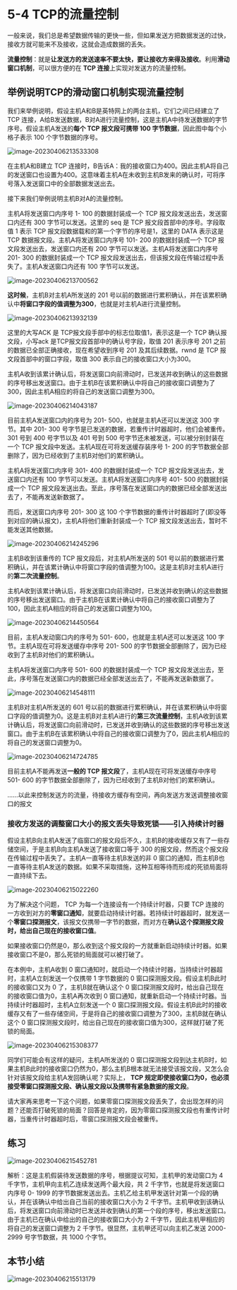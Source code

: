 # 5-4 TCP的流量控制

一般来说，我们总是希望数据传输的更快一些，但如果发送方把数据发送的过快，接收方就可能来不及接收，这就会造成数据的丢失。

**流量控制**：就是**让发送方的发送速率不要太快，要让接收方来得及接收**。利用**滑动窗口机制**，可以很方便的在 **TCP 连接**上实现对发送方的流量控制。

## 举例说明TCP的滑动窗口机制实现流量控制

我们来举例说明，假设主机A和B是英特网上的两台主机，它们之间已经建立了 TCP 连接，A给B发送数据，B对A进行流量控制，这是主机A中待发送数据的字节序号。假设主机A发送的**每个 TCP 报文段可携带 100 字节数据**，因此图中每个小格子表示 100 个字节数据的序号。

![image-20230406213533308](./assets/image-20230406213533308.png)

在主机A和B建立 TCP 连接时，B告诉A：我的接收窗口为400。因此主机A将自己的发送窗口也设置为400。这意味着主机A在未收到主机B发来的确认时，可将序号落入发送窗口中的全部数据发送出去。

接下来我们举例说明主机B对A的流量控制。

主机A将发送窗口内序号 1- 100 的数据封装成一个 TCP 报文段发送出去，发送窗口内还有 300 字节可以发送。这里的 seq 是 TCP 报文段首部中的序号。字段取值 1 表示 TCP 报文段数据载和的第一个字节的序号是1，这里的 DATA 表示这是 TCP 数据报文段。主机A将发送窗口内序号 101- 200 的数据封装成一个 TCP 报文段发送出去，发送窗口内还有 200 字节可以发送。主机A将发送窗口内序号 201- 300 的数据封装成一个 TCP 报文段发送出去，但该报文段在传输过程中丢失了。主机A发送窗口内还有 100 字节可以发送。

![image-20230406213700562](./assets/image-20230406213700562.png)

**这时候**，主机B对主机A所发送的 201 号以前的数据进行累积确认，并在该累积确认中**将窗口字段的值调整为300**，也就是对主机A进行流量控制。

![image-20230406213932139](./assets/image-20230406213932139.png)

这里的大写ACK 是 TCP报文段手部中的标志位取值1，表示这是一个 TCP 确认报文段，小写ack 是TCP报文段首部中的确认号字段，取值 201 表示序号 201 之前的数据已全部正确接收，现在希望收到序号 201 及其后续数据。rwnd 是 TCP 报文段首部中的窗口字段，取值 300 表示自己的接收窗口大小为300。

主机A收到该累计确认后，将发送窗口向前滑动时，已发送并收到确认的这些数据的序号移出发送窗口。由于主机B在该累积确认中将自己的接收窗口调整为了300，因此主机A相应的将自己的发送窗口调整为300。

![image-20230406214043187](./assets/image-20230406214043187.png)

目前主机A发送窗口内的序号为 201- 500，也就是主机A还可以发送这 300 字节。其中 201- 300 号字节是已发送的数据，若重传计时器超时，他们会被重传。 301 号到 400 号字节以及 401 号到 500 号字节还未被发送，可以被分别封装在一个 TCP 报文段中发送。主机A现在可将发送缓存装序号 1- 200 的字节数据全部删除了，因为已经收到了主机B对他们的累积确认。

主机A将发送窗口内序号 301- 400 的数据封装成一个 TCP 报文段发送出去，发送窗口内还有 100 字节可以发送。主机A将发送窗口内序号 401- 500 的数据封装成一个 TCP 报文段发送出去。至此，序号落在发送窗口内的数据已经全部发送出去了，不能再发送新数据了。

而后，发送窗口内序号 201- 300 这 100 个字节数据的重传计时器超时了(即没等到对应的确认报文)，主机A将他们重新封装成一个 TCP 报文段发送出去，暂时不能发送其他数据。

![image-20230406214245296](./assets/image-20230406214245296.png)

主机B收到该重传的 TCP 报文段后，对主机A所发送的 501 号以前的数据进行累积确认，并在该累计确认中将窗口字段的值调整为100。这是主机B对主机A进行的**第二次流量控制**。

主机A收到该累计确认后，将发送窗口向前滑动时，已发送并收到确认的这些数据的序号移出发送窗口。由于主机B在该累计确认中将自己的接收窗口调整为了100，因此主机A相应的将自己的发送窗口调整为100。

![image-20230406214450564](./assets/image-20230406214450564.png)

目前，主机A发动窗口内的序号为 501- 600，也就是主机A还可以发送这 100 字节。主机A现在可将发送缓存中序号 201- 500 的字节数据全部删除了，因为已经收到了主机B对他们的累积确认。

主机A将发送窗口内序号 501- 600 的数据封装成一个 TCP 报文段发送出去，至此，序号落在发送窗口内的数据已经全部发送出去了，不能再发送新数据了。

![image-20230406214548111](./assets/image-20230406214548111.png)

主机B对主机A所发送的 601 号以前的数据进行累积确认，并在该累积确认中将窗口字段的值调整为0。这是主机B对主机A进行的**第三次流量控制**，主机A收到该累计确认后，将发送窗口向前滑动时，已发送并收到确认的这些数据的序号移出发送窗口。由于主机B在该累积确认中将自己的接收窗口调整为了0，因此主机A相应的将自己的发送窗口调整为0。

![image-20230406214724785](./assets/image-20230406214724785.png)

目前主机A不能再发送**一般的 TCP 报文段**了，主机A现在可将发送缓存中序号 501- 600 的字节数据全部删除了，因为已经收到了主机B对他们的累积确认。

……以此来控制发送方的流量，待接收方缓存有空间，再向发送方发送调整接收窗口的报文

### 接收方发送的调整窗口大小的报文丢失导致死锁——引入持续计时器

假设主机B向主机A发送了临窗口的报文段后不久，主机B的接收缓存又有了一些存储空间，于是主机B向主机A发送了接收窗口等于 300 的报文段，然而这个报文段在传输过程中丢失了。主机A一直等待主机B发送的非 0 窗口的通知，而主机B也一直等待主机A发送的数据。如果不采取措施，这种互相等待而形成的死锁局面将一直持续下去。

![image-20230406215022260](./assets/image-20230406215022260.png)

为了解决这个问题， TCP 为每一个连接设有一个持续计时器，只要 TCP 连接的一方收到对方的**零窗口通知**，就要启动持续计时器。若持续计时器超时，就发送一个**零窗口探测报文**，该报文仅携带一字节的数据，而对方在**确认这个探测报文段时，给出自己现在的接收窗口值**。

如果接收窗口仍然是0，那么收到这个报文段的一方就重新启动持续计时器。如果接收窗口不是0，那么死锁的局面就可以被打破了。

在本例中，主机A收到 0 窗口通知时，就启动一个持续计时器，当持续计时器超时，主机A立刻发送一个仅携带 1 字节数据的 0 窗口探测报文段。假设主机B此时的接收窗口又为 0 了，主机B就在确认这个 0 窗口探测报文段时，给出自己现在的接收窗口值为0，主机A再次收到 0 窗口通知，就重新启动一个持续计时器。当持续计时器超时，主机A立刻发送一个 0 窗口探测报文段。假设主机B此时的接收缓存又有了一些存储空间，于是将自己的接收窗口调整为了300，主机B就在确认这个 0 窗口探测报文段时，给出自己现在的接收窗口值为300，这样就打破了死锁的局面。

![image-20230406215308377](./assets/image-20230406215308377.png)

同学们可能会有这样的疑问，主机A所发送的 0 窗口探测报文段到达主机B时，如果主机B此时的接收窗口仍然为0，那么主机B根本就无法接受该报文段，又怎么会针对该报文段给主机A发回确认呢？实际上， **TCP 规定即使接收窗口为0，也必须接受零窗口探测报文段、确认报文段以及携带有紧急数据的报文段**。

请大家再来思考一下这个问题，如果零窗口探测报文段丢失了，会出现怎样的问题？还能否打破死锁的局面？回答是肯定的，因为零窗口探测报文段也有重传计时器，当重传计时器超时后，零窗口探测报文段会被重传。

## 练习

![image-20230406215452781](./assets/image-20230406215452781.png)

解析：这是主机假装待发送数据的序号，根据提议可知，主机甲的发动窗口为 4 千字节，主机甲向主机乙连续发送两个最大段，共 2 千字节，也就是将发送窗口内序号 0- 1999 的字节数据发送出去。主机乙给主机甲发送针对第一个段的确认，并在该确认中给出自己当前的接收窗口大小为 2 千字节。主机甲收到该确认后，将发送窗口向前滑动时已发送并收到确认的第一个段的序号，移出发送窗口。由于主机已在确认中给出的自己的接收窗口大小为 2 千字节，因此主机甲相应的将自己的发送窗口调整为 2 千字节。很显然，主机甲还可以向主机乙发送 2000- 2999 号字节数据，共 1000 个字节。

## 本节小结

![image-20230406215513179](./assets/image-20230406215513179.png)